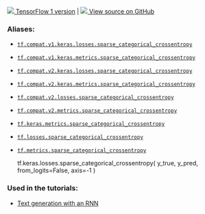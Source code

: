 [ ![](https://tensorflow.google.cn/images/tf_logo_32px.png) TensorFlow 1
version](/versions/r1.15/api_docs/python/tf/keras/losses/sparse_categorical_crossentropy)
|  [ ![](https://tensorflow.google.cn/images/GitHub-Mark-32px.png) View source
on GitHub
](https://github.com/tensorflow/tensorflow/blob/r2.0/tensorflow/python/keras/losses.py#L974-L978)  
  
  
### Aliases:

  * [`tf.compat.v1.keras.losses.sparse_categorical_crossentropy`](/api_docs/python/tf/keras/losses/sparse_categorical_crossentropy)
  * [`tf.compat.v1.keras.metrics.sparse_categorical_crossentropy`](/api_docs/python/tf/keras/losses/sparse_categorical_crossentropy)
  * [`tf.compat.v2.keras.losses.sparse_categorical_crossentropy`](/api_docs/python/tf/keras/losses/sparse_categorical_crossentropy)
  * [`tf.compat.v2.keras.metrics.sparse_categorical_crossentropy`](/api_docs/python/tf/keras/losses/sparse_categorical_crossentropy)
  * [`tf.compat.v2.losses.sparse_categorical_crossentropy`](/api_docs/python/tf/keras/losses/sparse_categorical_crossentropy)
  * [`tf.compat.v2.metrics.sparse_categorical_crossentropy`](/api_docs/python/tf/keras/losses/sparse_categorical_crossentropy)
  * [`tf.keras.metrics.sparse_categorical_crossentropy`](/api_docs/python/tf/keras/losses/sparse_categorical_crossentropy)
  * [`tf.losses.sparse_categorical_crossentropy`](/api_docs/python/tf/keras/losses/sparse_categorical_crossentropy)
  * [`tf.metrics.sparse_categorical_crossentropy`](/api_docs/python/tf/keras/losses/sparse_categorical_crossentropy)

    
    
    tf.keras.losses.sparse_categorical_crossentropy(
        y_true,
        y_pred,
        from_logits=False,
        axis=-1
    )
    

### Used in the tutorials:

  * [Text generation with an RNN](https://tensorflow.google.cn/tutorials/text/text_generation)

